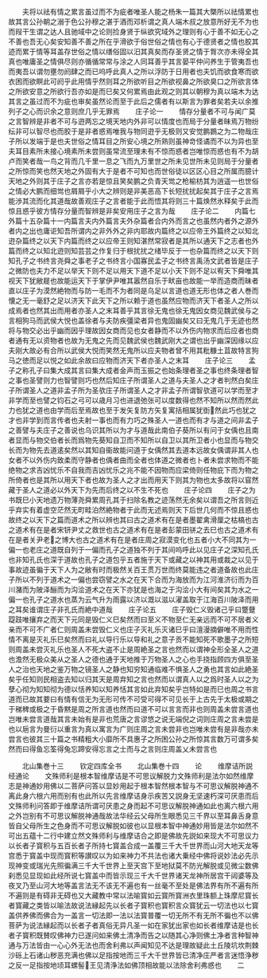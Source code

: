 <!-- { "loadSidebar": true } -->
　　夫将以祛有情之累言虽过而不为疵者唯圣人能之杨朱一篇其大槩所以祛情累也故其言公孙朝之溺于色公孙穆之湛于酒而邓析谓之真人端木叔之放意所好无不为也而叚干生谓之达人且驰域中之论则捡身贤于纵欲究域外之理则有心于善不如无心之不善也吾无心矣安知善不善之所在乎滑欲于俗世俗之情也有心于德贤者之情也胶其迹而累于情等耳盖存世俗之情以缮俗固以汨其真矣而存圣贤之情于胷次亦未得全其真也唯庸圣之情俱尽则亦循循常常与涂之人同耳善乎其言晏平仲问养生于管夷吾也而夷吾以谓勿壅勿阏肆之而已呜呼此真人之所以浮防于日用者也夫饥而欲食寒而欲衣困而欲瞑此可阏乎此用情乎然则耳之所欲听目之所欲视鼻之所欲臭口之所欲言体之所欲安意之所欲行吾亦如是而巳矣又何累焉由此观之则其以朝穆为真以端木为达其言之虽过而不为疵也审矣虽然论而至于此后之儒者有以斯言为罪者矣若夫以余推列子之心而识余之意则庶几乎无罪焉
　　庄子论一
　　情存分量者不可与闻广莫之言智辨是非者不可与逰两忘之境天地内外非可以情度也而局于分量者昧焉万物纷纭非可以智尽也而胶于是非者惑焉唯我与物同逰乎无极则又安觉鹏鷃之为二物哉庄子所以发端于是也夫世俗之情耳目之所安心境之所熟则虽神竒怪谲而不以为异也至夫耳目素所未接心境素所未尝则虽常流至理未有不惊而惑者岂唯惊而惑也有不为胡卢而笑者哉一鸟之背而几千里一息之飞而九万里世之所未见世所未见则局于分量者之所惊而笑也然天地之外固有大于是者不可知也而世俗徒以区区心目之所属而臆计天地之外则其于庄子之言亦若是惊且笑矣鹏之负青天鸴之枪榆枋其为逍遥一也世俗之情必大鹏而细鸴也屑屑乎小大之辨则是非美恶高下长短扰扰起矣其于庄子之言焉能渉其流而化其道哉故善观庄子之言者能于此而悟其将则三十篇焕然氷释矣于此而惊且惑乎彼方情存分量而智辨是非矣安用庄子之言为哉
　　庄子论二
　　内篇七外篇十五杂篇十一内篇言夫内外篇言夫外杂篇者合内外而言之也虽然内者外之源外者内之出也庸讵知吾所谓内之非外外之非内耶故内篇终之以应帝王外篇终之以知北逰杂篇终之以天下内篇而终之以应帝王则知湛然常寂者是其所以通天下之志者也外篇而终之以知北逰则知芸芸之作复归于根扰扰之绪毕反于一也杂篇而终之以天下则知孔子之书终言尧舜之事老子之书终言小国寡民孟子之书终言禹汤文武者皆是庄子之微防也夫力不足以举天下则不足以用天下道不足以小天下则不足以宥天下舜唯其视天下犹敝屣也故能运天下于掌伊尹唯其嚣然自乐于畎亩也故能一举而造商而昧者直以庄子为漠然絶物而与防一毛而不为者同是乌足以言道也道无形也体之者人巻而懐之无一毫舒之足以济天下此天下之所以赖于道也虽然应物而济天下者圣人之所以成焉者也然其出而用者亦圣人之末耳善乎其言徐无鬼也徐无鬼因女商见魏武侯与之言相狗马而武侯大悦也盖徐者与夫防疾彊梁者异也鬼固幽矣又曰无鬼几于无迹也然将与物交必出乎幽而因乎理故因女商而见也女者静而不以外伤内物求而后应者也商者通有无以资物者也故为无鬼之先而见魏武侯也魏武刚大之谓也出乎幽深因缘以应夫刚大故必有合所以武侯大悦而笑然无鬼所以应夫物者曾不用其粃糠土苴故特言狗马之徳而足以悦之如此余故曰应物而济天下者亦圣人之末耳
　　庄子论三
　　孟子之称孔子曰集大成其言曰集大成者金声而玉振之也始条理者圣之事也终条理者智之事也圣譬则力也智譬则巧也然后知庄子所谓圣人之道与夫圣人之才者判然白矣庄子所谓圣人之道非孟子所为圣欤庄子所谓圣人之才非孟子所谓智欤道可以学而至才非学而至也譬之钧石之弓可以歳月习也进退弛张可以度数得也然不知所以然而然此力也犹之道也由学而后至焉故也至于发矢复防方矢复寓括相属犹衘然此巧也犹之才也非学到而言传者也夫射一事也而有力巧之殊圣人一道也而有才与道之间非孟子之善譬与夫庄子之善说也乌识其所以为才与道哉此南伯子葵所以有问于女偊也且南者显而与物交伯者长而爲物先葵知自卫而不知所以自卫以其所卫者小也显而与物交长而为物先去道逺矣然以其知自衞故能问道于女偊然其去道本远故女偊谓非其人也女者不以外伤内致柔而守静者也偊者曲而全者也体道之微者也卜者未尝求物而不能绝物之求吉凶忧乐不自我而吉凶忧乐之兆不能不因物而应梁倚则任物庇下而为物之所倚者也是其所以用天下者也故为圣人之才出而用天下则其为物也太多故将以窅然藏于圣人之道必以外天下为先而后终之以不生不死也
　　庄子论四
　　庄子之为书既巳小天地遗万物薄尧舜累周孔其于扫除名教之迹荡然无余矣以谓吾之所言则近乎弃实有着虚空茫然无町畦泊然絶物者于此而无述焉则天下后世几何而不惊且惑也故终之以天下之篇而道术之所以辨也其曰古之道术有在是者墨翟禽滑厘之枯槁也古之道术有在是者宋钘尹丈之救世也古之道术有在是者彭蒙田骈之去巳也古之道术有在是者关尹老之博大也古之道术有在是者庄周之寂漠变化也五者小大不同其为一偏一也老庄之道既自列于一偏而孔子之道独不列于其间呜呼此以见庄子之深知孔氏也非知孔氏也深于道故也孔子之道包乎五者施于天下或藏之以神其用或裁之以见于事故迹虽徧于天下人为之敝有时而极然关百王贯万世而终莫能违之者道备故也此庄子所以不列于道术之一偏也尝窃譬之水之在天下合而为海放而为江河淮济衍而为百川潴而为陂泽酾而为沟浍道术之在天下亦犹是也海之于沟浍小大有间矣其为水之一偏一也孔子之道水也蒸为云气升为雨露以济以溉以滋以濯盖取于江海百川陂泽而用之耳矣谁谓庄子非孔氏而絶中道哉
　　庄子论五
　　庄子毁仁义毁诸己乎曰蹩躠踶跂唯攘弃之而天下元同是毁仁义巳矣然而曰至义不物至仁无亲远而不可不居者义亲而不可不广者仁则周盖未尝毁仁义也庄子灭礼乐灭诸巳乎曰澶漫摘僻唯不用而性情不离是灭礼乐巳矣然而曰礼以导行乐以导和礼之意子贡不能知死不歌墨子之所短则周盖未尝灭礼乐也圣人不死大盗不止是周絶圣之言也然而以谓神全形全圣人之道也澹然无极众美从之圣人之德也通于天地推于万物圣人之心也手挠指顾四方俱至圣人之治也天地之鉴万物之镜圣人之静也知穷知通临难不惧圣人之勇也其言如此絶圣矣乎任知则民相盗去知以归其天是周弃知之言也然而以谓真人以之爲时圣人以之为孽心彻为知知彻为德以恬养知以知养恬其言如此弃知矣乎岂特如是而巳也周之书言道而已故其要曰有情有信无为无形可传不可受可得不可见长于上古先于太极或期之于稊稗或极之于昏黙是周之所言道也然而曰道不可以言言而非也则周盖未尝言道也岂唯未尝言道哉其言未始有是非也荒唐之言谬悠之说无端倪之词则庄周之言未尝是也以巵言为曼衍以重言为真以寓言为广则庄周之言未尝非也岂唯未尝有是非哉亦未尝言也彼其三十篇之书精粗大小靡所不具惠子之所困公孙之所惊其言数万可谓多矣然而曰得鱼忘筌得兔忘蹄安得忘言之士而与之言则庄周盖乂未尝言也









　　北山集巻十三
　　钦定四库全书
　　北山集巻十四
　　论
　　维摩诘所説经通论
　　文殊师利是根本智维摩诘是不可思议解脱力文殊师利是法尔如然维摩志是神通妙用佛以二菩萨问答以显妙用起于根本智然根本智与不可思议解脱神通不离此身六根六用而别有也此所以先言维摩诘身示疾苦又説身无坚速朽深可厌患而后文殊师利问答即于维摩诘所谓可厌患之身而起不可思议解脱神通如此也离六根六用之外岂别有不可思议解脱神通哉故法华经云父母所生眼悉见三千界以至耳鼻舌身意皆自父母所生之色身而不可思议解脱如彼也以显根本智中神通妙用皆是法尔如然不可出五蕴十二行中建立然文殊师利与维摩诘合之即是佛故先説如来现大不可思议力以长者子寳积与五百长者子所持七寳盖合成一盖覆三千大千世界而山河大地天龙等宫悉于寳盖中现而寳积等讃叹以为如来神力不共法也诸大乗经中佛将说妙法必先示现神变或瑞光先照徧满三千大千世界上至天宫下至地狱莫不防光解脱或见微尘数佛刹悉见显现如此经所说七寳盖中而皆示现三千大千世界诸天龙神所居宫干闼婆等及夜叉乃至山河大地等盖言法无不该无不遍也有一丝毫不至处是佛法界有所不遍有所不遍则是有碍非无碍也又大藏教中常以法喻寳如云寳所寳洲衣里珠额上珠摩尼寳长者寳藏之类皆以喻法故说法縁起先以长者子寳积也寳积言众寳犹云一切法也以七寳盖供养佛而佛合为一盖言一切法即一法以法寳普覆一切无所不有无所不徧也不以佛菩萨为说法縁起而以长者子者真俗无异凡圣一如在家犹出家也如长者维摩诘是也长者子寳积既賛叹佛神力已遂问如来佛土清净而告之以随其心净则佛土净者言种智神通与万法皆由一心心外无法也而舍利弗以声闻知见不达是理故疑此土丘陵坑坎荆棘沙砾上石诸山秽恶充满也佛以足指按地而三千大千世界皆已清净庄严者言迷悟浄秽之反一足指按地顷耳螺髻王见清浄法如佛顶相故能以法除舍利弗惑也
　　二
